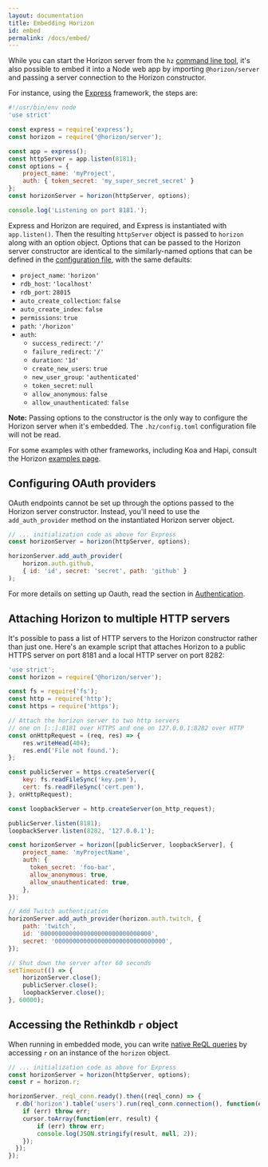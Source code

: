 ```yaml
---
layout: documentation
title: Embedding Horizon
id: embed
permalink: /docs/embed/
---
```


While you can start the Horizon server from the `hz` [command line tool][cli], it's also possible to embed it into a Node web app by importing `@horizon/server` and passing a server connection to the Horizon constructor.

[cli]: /docs/cli

For instance, using the [Express][] framework, the steps are:

[express]: http://expressjs.com

```js
#!/usr/bin/env node
'use strict'

const express = require('express');
const horizon = require('@horizon/server');

const app = express();
const httpServer = app.listen(8181);
const options = {
    project_name: 'myProject',
    auth: { token_secret: 'my_super_secret_secret' }
};
const horizonServer = horizon(httpServer, options);

console.log('Listening on port 8181.');
```

Express and Horizon are required, and Express is instantiated with `app.listen()`. Then the resulting `httpServer` object is passed to `horizon` along with an option object. Options that can be passed to the Horizon server constructor are identical to the similarly-named options that can be defined in the [configuration file][cf], with the same defaults:

* `project_name`: `'horizon'`
* `rdb_host`: `'localhost'`
* `rdb_port`: `28015`
* `auto_create_collection`: `false`
* `auto_create_index`: `false`
* `permissions`: `true`
* `path`: `'/horizon'`
* `auth`:
    * `success_redirect`: `'/'`
    * `failure_redirect`: `'/'`
    * `duration`: `'1d'`
    * `create_new_users`: `true`
    * `new_user_group`: `'authenticated'`
    * `token_secret`: `null`
    * `allow_anonymous`: `false`
    * `allow_unauthenticated`: `false`

**Note:** Passing options to the constructor is the only way to configure the Horizon server when it's embedded. The `.hz/config.toml` configuration file will not be read.

[cf]: /docs/configuration

For some examples with other frameworks, including Koa and Hapi, consult the Horizon [examples page][ex].

[ex]: /docs/examples

## Configuring OAuth providers

OAuth endpoints cannot be set up through the options passed to the Horizon server constructor. Instead, you'll need to use the `add_auth_provider` method on the instantiated Horizon server object.

```js
// ... initialization code as above for Express
const horizonServer = horizon(httpServer, options);

horizonServer.add_auth_provider(
    horizon.auth.github,
    { id: 'id', secret: 'secret', path: 'github' }
);
```

For more details on setting up Oauth, read the section in [Authentication][a].

[a]: /docs/auth/#oauth

## Attaching Horizon to multiple HTTP servers

It's possible to pass a list of HTTP servers to the Horizon constructor rather than just one. Here's an example script that attaches Horizon to a public HTTPS server on port 8181 and a local HTTP server on port 8282:

```js
'use strict';
const horizon = require('@horizon/server');

const fs = require('fs');
const http = require('http');
const https = require('https');

// Attach the horizon server to two http servers
// one on [::]:8181 over HTTPS and one on 127.0.0.1:8282 over HTTP
const onHttpRequest = (req, res) => {
    res.writeHead(404);
    res.end('File not found.');
};

const publicServer = https.createServer({
    key: fs.readFileSync('key.pem'),
    cert: fs.readFileSync('cert.pem'),
}, onHttpRequest);

const loopbackServer = http.createServer(on_http_request);

publicServer.listen(8181);
loopbackServer.listen(8282, '127.0.0.1');

const horizonServer = horizon([publicServer, loopbackServer], {
    project_name: 'myProjectName',
    auth: {       
      token_secret: 'foo-bar',
      allow_anonymous: true,
      allow_unauthenticated: true,
    },
});

// Add Twitch authentication
horizonServer.add_auth_provider(horizon.auth.twitch, {
    path: 'twitch',
    id: '0000000000000000000000000000000',
    secret: '0000000000000000000000000000000',
});

// Shut down the server after 60 seconds
setTimeout(() => {
    horizonServer.close();
    publicServer.close();
    loopbackServer.close();
}, 60000);
```

## Accessing the Rethinkdb `r` object

When running in embedded mode, you can write [native ReQL queries][reql] by accessing `r` on an instance of the `horizon` object.

[reql]: http://rethinkdb.com/docs/introduction-to-reql/

```js
// ... initialization code as above for Express
const horizonServer = horizon(httpServer, options);
const r = horizon.r;

horizonServer._reql_conn.ready().then((reql_conn) => {
  r.db('horizon').table('users').run(reql_conn.connection(), function(err, cursor) {
    if (err) throw err;
    cursor.toArray(function(err, result) {
        if (err) throw err;
        console.log(JSON.stringify(result, null, 2));
    });
  });
});
```
